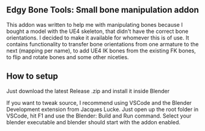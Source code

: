 ## Edgy Bone Tools: Small bone manipulation addon

This addon was written to help me with manipulating bones because I bought a model with the UE4 skeleton, that didn't have the correct bone orientations.
I decided to make it available for whomever this is of use.
It contains functionality to transfer bone orientations from one armature to the next (mapping per name), to add UE4 IK bones from the existing FK bones, to flip and rotate bones and some other niceties.

## How to setup
Just download the latest Release .zip and install it inside Blender

If you want to tweak source, I recommend using VSCode and the Blender Development extension from Jacques Lucke.
Just open up the root folder in VSCode, hit F1 and use the Blender: Build and Run command. Select your blender executable and blender should start with the addon enabled.
